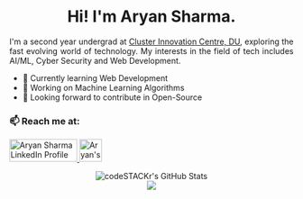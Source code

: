 <h1 align="center">Hi! I'm Aryan Sharma.</h1>


<p align="justify">
  I'm a second year undergrad at <a href="https://cic.du.ac.in/"> Cluster Innovation Centre, DU</a>, exploring the fast evolving world of technology. My interests in the field of tech includes AI/ML, Cyber Security and Web Development. </p>

  <p> <ul>
    <li> 🌱 Currently learning Web Development</li>
    <li> 🔭 Working on Machine Learning Algorithms</li>
    <li> 👯 Looking forward to contribute in Open-Source </li>
  </ul>
    </p>
<p>
   <h3>📫 Reach me at: </h3> 
      <a href="https://www.linkedin.com/in/aryan-sharma-63648324b/"> <img align="bottom" src="https://img.shields.io/badge/LinkedIn-0077B5?style=for-the-badge&logo=linkedin&logoColor=white" alt="Aryan Sharma LinkedIn Profile" height="40" width="120" />
        <a href="https://twitter.com/aryan_1165"> 	<img align ="bottom" src="https://img.shields.io/badge/X-000000?style=for-the-badge&logo=x&logoColor=white" alt="Aryan's Twitter profile" height="40"/></a>
</p>

<div align="center">
   
<img alt="codeSTACKr's GitHub Stats" src="https://github-readme-stats.vercel.app/api?username=aryan1165&show_icons=true&hide_border=false&title_color=ff652f&icon_color=FFE400&bg_color=09131B&text_color=ffffff&border_color=0c1a25" />
</div>

<div align="center">
 <a href="https://git.io/streak-stats"><img src="https://streak-stats.demolab.com?user=aryan1165&theme=dark"/></a>
</div>

 


